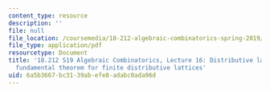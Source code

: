 ```yaml
---
content_type: resource
description: ''
file: null
file_location: /coursemedia/18-212-algebraic-combinatorics-spring-2019/6a5b3667bc3139abefe8adabc0ada96d_MIT18_212S19_lec16.pdf
file_type: application/pdf
resourcetype: Document
title: '18.212 S19 Algebraic Combinatorics, Lecture 16: Distributive lattices. Birkhoff''s
  fundamental theorem for finite distributive lattices'
uid: 6a5b3667-bc31-39ab-efe8-adabc0ada96d
---
```

